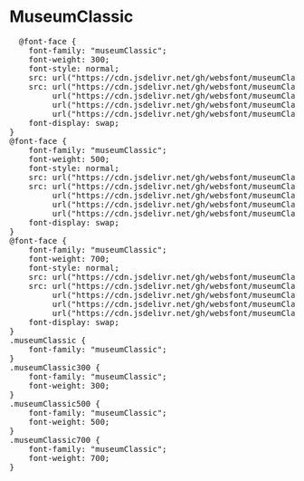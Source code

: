 # MuseumClassic

<pre>
  @font-face {
    font-family: "museumClassic";
    font-weight: 300;
    font-style: normal;
    src: url("https://cdn.jsdelivr.net/gh/websfont/museumClassic/museumClassic-Light.eot");
    src: url("https://cdn.jsdelivr.net/gh/websfont/museumClassic/museumClassic-Light.eot?#iefix") format("embedded-opentype"),
         url("https://cdn.jsdelivr.net/gh/websfont/museumClassic/museumClassic-Light.woff2") format("woff2"),
         url("https://cdn.jsdelivr.net/gh/websfont/museumClassic/museumClassic-Light.woff") format("woff"),
         url("https://cdn.jsdelivr.net/gh/websfont/museumClassic/museumClassic-Light.ttf") format("truetype");
    font-display: swap;
}
@font-face {
    font-family: "museumClassic";
    font-weight: 500;
    font-style: normal;
    src: url("https://cdn.jsdelivr.net/gh/websfont/museumClassic/museumClassic-Medium.eot");
    src: url("https://cdn.jsdelivr.net/gh/websfont/museumClassic/museumClassic-Medium.eot?#iefix") format("embedded-opentype"),
         url("https://cdn.jsdelivr.net/gh/websfont/museumClassic/museumClassic-Medium.woff2") format("woff2"),
         url("https://cdn.jsdelivr.net/gh/websfont/museumClassic/museumClassic-Medium.woff") format("woff"),
         url("https://cdn.jsdelivr.net/gh/websfont/museumClassic/museumClassic-Medium.ttf") format("truetype");
    font-display: swap;
}
@font-face {
    font-family: "museumClassic";
    font-weight: 700;
    font-style: normal;
    src: url("https://cdn.jsdelivr.net/gh/websfont/museumClassic/museumClassic-Bold.eot");
    src: url("https://cdn.jsdelivr.net/gh/websfont/museumClassic/museumClassic-Bold.eot?#iefix") format("embedded-opentype"),
         url("https://cdn.jsdelivr.net/gh/websfont/museumClassic/museumClassic-Bold.woff2") format("woff2"),
         url("https://cdn.jsdelivr.net/gh/websfont/museumClassic/museumClassic-Bold.woff") format("woff"),
         url("https://cdn.jsdelivr.net/gh/websfont/museumClassic/museumClassic-Bold.ttf") format("truetype");
    font-display: swap;
}
.museumClassic {
    font-family: "museumClassic";
}
.museumClassic300 {
    font-family: "museumClassic";
    font-weight: 300;
}
.museumClassic500 {
    font-family: "museumClassic";
    font-weight: 500;
}
.museumClassic700 {
    font-family: "museumClassic";
    font-weight: 700;
}
</pre>
